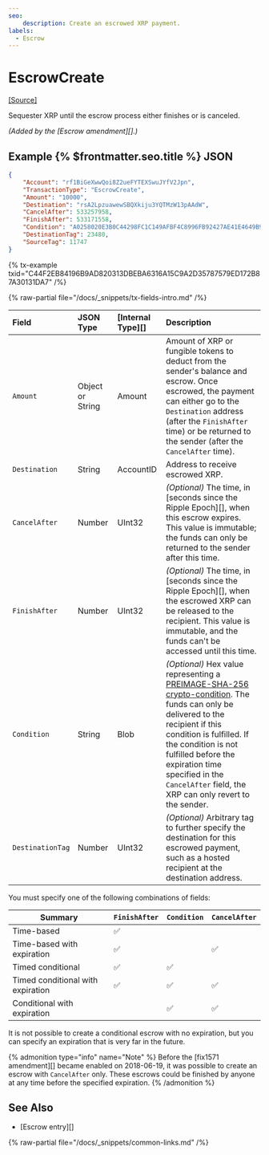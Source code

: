 ```yaml
---
seo:
    description: Create an escrowed XRP payment.
labels:
  - Escrow
---
```

# EscrowCreate

[[Source]](https://github.com/XRPLF/rippled/blob/master/src/xrpld/app/tx/detail/Escrow.cpp "Source")

Sequester XRP until the escrow process either finishes or is canceled.

_(Added by the [Escrow amendment][].)_

## Example {% $frontmatter.seo.title %} JSON

```json
{
    "Account": "rf1BiGeXwwQoi8Z2ueFYTEXSwuJYfV2Jpn",
    "TransactionType": "EscrowCreate",
    "Amount": "10000",
    "Destination": "rsA2LpzuawewSBQXkiju3YQTMzW13pAAdW",
    "CancelAfter": 533257958,
    "FinishAfter": 533171558,
    "Condition": "A0258020E3B0C44298FC1C149AFBF4C8996FB92427AE41E4649B934CA495991B7852B855810100",
    "DestinationTag": 23480,
    "SourceTag": 11747
}
```

{% tx-example txid="C44F2EB84196B9AD820313DBEBA6316A15C9A2D35787579ED172B87A30131DA7" /%}


{% raw-partial file="/docs/_snippets/tx-fields-intro.md" /%}

| Field            | JSON Type | [Internal Type][] | Description               |
|:-----------------|:----------|:------------------|:--------------------------|
| `Amount`         | Object or String    | Amount            | Amount of XRP or fungible tokens to deduct from the sender's balance and escrow. Once escrowed, the payment can either go to the `Destination` address (after the `FinishAfter` time) or be returned to the sender (after the `CancelAfter` time). |
| `Destination`    | String    | AccountID         | Address to receive escrowed XRP. |
| `CancelAfter`    | Number    | UInt32            | _(Optional)_ The time, in [seconds since the Ripple Epoch][], when this escrow expires. This value is immutable; the funds can only be returned to the sender after this time. |
| `FinishAfter`    | Number    | UInt32            | _(Optional)_ The time, in [seconds since the Ripple Epoch][], when the escrowed XRP can be released to the recipient. This value is immutable, and the funds can't be accessed until this time. |
| `Condition`      | String    | Blob              | _(Optional)_ Hex value representing a [PREIMAGE-SHA-256 crypto-condition](https://tools.ietf.org/html/draft-thomas-crypto-conditions-02#section-8.1). The funds can only be delivered to the recipient if this condition is fulfilled. If the condition is not fulfilled before the expiration time specified in the `CancelAfter` field, the XRP can only revert to the sender. |
| `DestinationTag` | Number    | UInt32            | _(Optional)_ Arbitrary tag to further specify the destination for this escrowed payment, such as a hosted recipient at the destination address. |

You must specify one of the following combinations of fields:

| Summary                           | `FinishAfter` | `Condition` | `CancelAfter` |
|-----------------------------------|---------------|-------------|---------------|
| Time-based                        | ✅            |             |               |
| Time-based with expiration        | ✅            |             | ✅            |
| Timed conditional                 | ✅            | ✅          |               |
| Timed conditional with expiration | ✅            | ✅          | ✅            |
| Conditional with expiration       |               | ✅          | ✅            |

It is not possible to create a conditional escrow with no expiration, but you can specify an expiration that is very far in the future.

{% admonition type="info" name="Note" %}
Before the [fix1571 amendment][] became enabled on 2018-06-19, it was possible to create an escrow with `CancelAfter` only. These escrows could be finished by anyone at any time before the specified expiration.
{% /admonition %}

## See Also

- [Escrow entry][]

{% raw-partial file="/docs/_snippets/common-links.md" /%}
